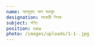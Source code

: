```yaml
---
name: আবদূল্লাহ আল মাহমুদ
designation: সহকারী শিখক
subject: গণিত
position: new
photo: /images/uploads/1-1-.jpg
---
```

